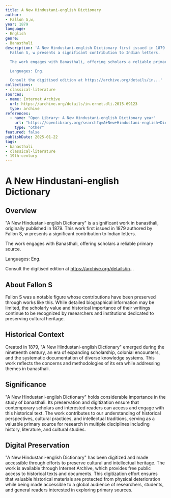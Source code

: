 ```yaml
---
title: A New Hindustani-english Dictionary
author:
- Fallon S,w,
year: 1879
language:
- English
genre:
- Banasthali
description: 'A New Hindustani-english Dictionary first issued in 1879 authored by
  Fallon S, w presents a significant contribution to Indian letters.

  The work engages with Banasthali, offering scholars a reliable primary source.

  Languages: Eng.

  Consult the digitised edition at https://archive.org/details/in...'
collections:
- classical-literature
sources:
- name: Internet Archive
  url: https://archive.org/details/in.ernet.dli.2015.69123
  type: archive
references:
  - name: "Open Library: A New Hindustani-english Dictionary year"
    url: "https://openlibrary.org/search?q=A+New+Hindustani-english+Dictionary+year+1879+Fallon+Sw"
    type: "other"
featured: false
publishDate: 2025-01-22
tags:
- banasthali
- classical-literature
- 19th-century
---
```

# A New Hindustani-english Dictionary

## Overview

"A New Hindustani-english Dictionary" is a significant work in banasthali, originally published in 1879. This work first issued in 1879 authored by Fallon S, w presents a significant contribution to Indian letters. 

The work engages with Banasthali, offering scholars a reliable primary source. 

Languages: Eng. 

Consult the digitised edition at https://archive.org/details/in...

## About Fallon S

Fallon S was a notable figure whose contributions have been preserved through works like this. While detailed biographical information may be limited, the scholarly value and historical importance of their writings continue to be recognized by researchers and institutions dedicated to preserving cultural heritage.

## Historical Context

Created in 1879, "A New Hindustani-english Dictionary" emerged during the nineteenth century, an era of expanding scholarship, colonial encounters, and the systematic documentation of diverse knowledge systems. This work reflects the concerns and methodologies of its era while addressing themes in banasthali.

## Significance

"A New Hindustani-english Dictionary" holds considerable importance in the study of banasthali. Its preservation and digitization ensure that contemporary scholars and interested readers can access and engage with this historical text. The work contributes to our understanding of historical perspectives, cultural practices, and intellectual traditions, serving as a valuable primary source for research in multiple disciplines including history, literature, and cultural studies.

## Digital Preservation

"A New Hindustani-english Dictionary" has been digitized and made accessible through efforts to preserve cultural and intellectual heritage. The work is available through Internet Archive, which provides free public access to historical texts and documents. This digitization effort ensures that valuable historical materials are protected from physical deterioration while being made accessible to a global audience of researchers, students, and general readers interested in exploring primary sources.
